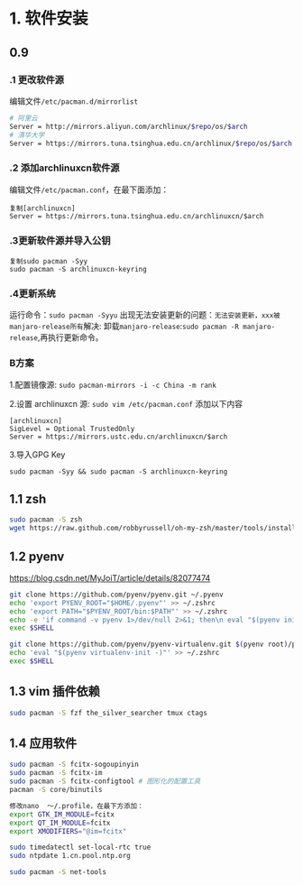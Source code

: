 # 1. 软件安装

## 0.9

### .1 更改软件源

编辑文件`/etc/pacman.d/mirrorlist `

```bash
# 阿里云
Server = http://mirrors.aliyun.com/archlinux/$repo/os/$arch
# 清华大学
Server = https://mirrors.tuna.tsinghua.edu.cn/archlinux/$repo/os/$arch
```

### .2 添加archlinuxcn软件源

编辑文件`/etc/pacman.conf`，在最下面添加：

```
复制[archlinuxcn]
Server = https://mirrors.tuna.tsinghua.edu.cn/archlinuxcn/$arch
```

### .3更新软件源并导入公钥

```
复制sudo pacman -Syy
sudo pacman -S archlinuxcn-keyring
```

### .4更新系统

运行命令：`sudo pacman -Syyu`
出现无法安装更新的问题：`无法安装更新，xxx被manjaro-release所有`解决:
卸载`manjaro-release`:`sudo pacman -R manjaro-release`,再执行更新命令。



### B方案

  1.配置镜像源:
 `sudo pacman-mirrors -i -c China -m rank`

2.设置 archlinuxcn 源:
    `sudo vim /etc/pacman.conf`
    添加以下内容

   ```
[archlinuxcn]
SigLevel = Optional TrustedOnly
Server = https://mirrors.ustc.edu.cn/archlinuxcn/$arch

   ```

3.导入GPG Key

```
sudo pacman -Syy && sudo pacman -S archlinuxcn-keyring
```

## 1.1 zsh

```bash
sudo pacman -S zsh
wget https://raw.github.com/robbyrussell/oh-my-zsh/master/tools/install.sh -O - | sh
```



## 1.2 pyenv

<https://blog.csdn.net/MyJoiT/article/details/82077474> 

```bash
git clone https://github.com/pyenv/pyenv.git ~/.pyenv
echo 'export PYENV_ROOT="$HOME/.pyenv"' >> ~/.zshrc
echo 'export PATH="$PYENV_ROOT/bin:$PATH"' >> ~/.zshrc
echo -e 'if command -v pyenv 1>/dev/null 2>&1; then\n eval "$(pyenv init -)"\nfi' >> ~/.zshrc
exec $SHELL

git clone https://github.com/pyenv/pyenv-virtualenv.git $(pyenv root)/plugins/pyenv-virtualenv
echo 'eval "$(pyenv virtualenv-init -)"' >> ~/.zshrc
exec $SHELL
```

## 1.3 vim 插件依赖

```bash
sudo pacman -S fzf the_silver_searcher tmux ctags
```

## 1.4  应用软件
```bash
sudo pacman -S fcitx-sogoupinyin
sudo pacman -S fcitx-im
sudo pacman -S fcitx-configtool # 图形化的配置工具
pacman -S core/binutils

修改nano  ～/.profile，在最下方添加：
export GTK_IM_MODULE=fcitx
export QT_IM_MODULE=fcitx
export XMODIFIERS="@im=fcitx"

sudo timedatectl set-local-rtc true
sudo ntpdate 1.cn.pool.ntp.org

sudo pacman -S net-tools
```
